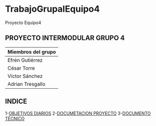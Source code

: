 # TrabajoGrupalEquipo4
Proyecto Equipo4
## PROYECTO INTERMODULAR GRUPO 4
| Miembros del grupo| 
|----------|
| Efrén Gutiérrez   | Gestor|
| César Torre    | 
| Víctor Sánchez  | 
| Adrian Tresgallo |

## INDICE
1-[OBJETIVOS DIARIOS](Documentación.md)
2-[DOCUMETACION PROYECTO](DOCUMENTACION_FINAL.md)
3-[DOCUMENTO TÉCNICO](docTecnica)